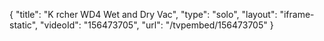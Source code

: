 {
    "title": "K rcher WD4 Wet and Dry Vac",
    "type": "solo",
    "layout": "iframe-static",
    "videoId": "156473705",
    "url": "\/tvpembed\/156473705"
}